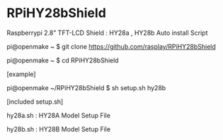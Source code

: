 RPiHY28bShield
==============
Raspberrypi 2.8" TFT-LCD Shield : HY28a , HY28b Auto install Script

pi@openmake ~ $ git clone https://github.com/rasplay/RPiHY28bShield

pi@openmake ~ $ cd RPiHY28bShield

[example]

pi@openmake ~/RPiHY28bShield $ sh setup.sh hy28b


[included setup.sh]

hy28a.sh : HY28A Model Setup File

hy28b.sh : HY28B Model Setup File
